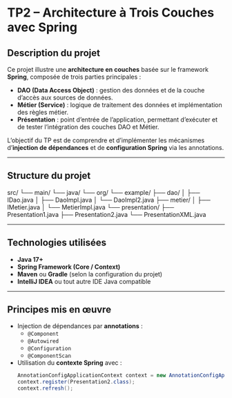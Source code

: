 #  TP2 – Architecture à Trois Couches avec Spring

##  Description du projet

Ce projet illustre une **architecture en couches** basée sur le framework **Spring**, composée de trois parties principales :

- **DAO (Data Access Object)** : gestion des données et de la couche d’accès aux sources de données.  
- **Métier (Service)** : logique de traitement des données et implémentation des règles métier.  
- **Présentation** : point d’entrée de l’application, permettant d’exécuter et de tester l’intégration des couches DAO et Métier.

L’objectif du TP est de comprendre et d’implémenter les mécanismes d’**injection de dépendances** et de **configuration Spring** via les annotations.

---

##  Structure du projet
src/
└── main/
└── java/
└── org/
└── example/
├── dao/
│ ├── IDao.java
│ ├── DaoImpl.java
│ └── DaoImpl2.java
├── metier/
│ ├── IMetier.java
│ └── MetierImpl.java
└── presentation/
├── Presentation1.java
├── Presentation2.java
└── PresentationXML.java

---

##  Technologies utilisées

- **Java 17+**  
- **Spring Framework (Core / Context)**  
- **Maven** ou **Gradle** (selon la configuration du projet)  
- **IntelliJ IDEA** ou tout autre IDE Java compatible

---

##  Principes mis en œuvre

- Injection de dépendances par **annotations** :
  - `@Component`
  - `@Autowired`
  - `@Configuration`
  - `@ComponentScan`
- Utilisation du **contexte Spring** avec :
  ```java
  AnnotationConfigApplicationContext context = new AnnotationConfigApplicationContext();
  context.register(Presentation2.class);
  context.refresh();


